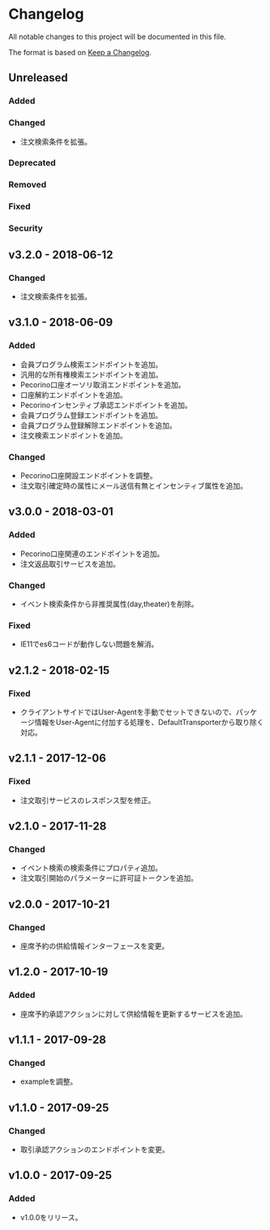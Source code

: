 # Changelog

All notable changes to this project will be documented in this file.

The format is based on [Keep a Changelog](http://keepachangelog.com/).

## Unreleased

### Added

### Changed

- 注文検索条件を拡張。

### Deprecated

### Removed

### Fixed

### Security

## v3.2.0 - 2018-06-12

### Changed

- 注文検索条件を拡張。

## v3.1.0 - 2018-06-09

### Added

- 会員プログラム検索エンドポイントを追加。
- 汎用的な所有権検索エンドポイントを追加。
- Pecorino口座オーソリ取消エンドポイントを追加。
- 口座解約エンドポイントを追加。
- Pecorinoインセンティブ承認エンドポイントを追加。
- 会員プログラム登録エンドポイントを追加。
- 会員プログラム登録解除エンドポイントを追加。
- 注文検索エンドポイントを追加。

### Changed

- Pecorino口座開設エンドポイントを調整。
- 注文取引確定時の属性にメール送信有無とインセンティブ属性を追加。

## v3.0.0 - 2018-03-01
### Added
- Pecorino口座関連のエンドポイントを追加。
- 注文返品取引サービスを追加。

### Changed
- イベント検索条件から非推奨属性(day,theater)を削除。

### Fixed
- IE11でes6コードが動作しない問題を解消。

## v2.1.2 - 2018-02-15
### Fixed
- クライアントサイドではUser-Agentを手動でセットできないので、パッケージ情報をUser-Agentに付加する処理を、DefaultTransporterから取り除く対応。

## v2.1.1 - 2017-12-06
### Fixed
- 注文取引サービスのレスポンス型を修正。

## v2.1.0 - 2017-11-28
### Changed
- イベント検索の検索条件にプロパティ追加。
- 注文取引開始のパラメーターに許可証トークンを追加。

## v2.0.0 - 2017-10-21
### Changed
- 座席予約の供給情報インターフェースを変更。

## v1.2.0 - 2017-10-19
### Added
- 座席予約承認アクションに対して供給情報を更新するサービスを追加。

## v1.1.1 - 2017-09-28
### Changed
- exampleを調整。

## v1.1.0 - 2017-09-25
### Changed
- 取引承認アクションのエンドポイントを変更。

## v1.0.0 - 2017-09-25
### Added
- v1.0.0をリリース。
